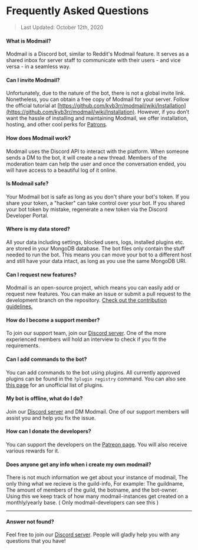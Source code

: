 # Frequently Asked Questions

> Last Updated: October 12th, 2020

#### What is Modmail?

Modmail is a Discord bot, similar to Reddit's Modmail feature. It serves as a shared inbox for server staff to communicate with their users - and vice versa - in a seamless way.

#### Can I invite Modmail?

Unfortunately, due to the nature of the bot, there is not a global invite link. Nonetheless, you can obtain a free copy of Modmail for your server. Follow the official tutorial at [https://github.com/kyb3rr/modmail/wiki/Installation](https://github.com/kyb3rr/modmail/wiki/Installation). However, if you don’t want the hassle of installing and maintaining Modmail, we offer installation, hosting, and other cool perks for [Patrons](https://patreon.com/kyber).

#### How does Modmail work?

Modmail uses the Discord API to interact with the platform. When someone sends a DM to the bot, it will create a new thread. Members of the moderation team can help the user and once the conversation ended, you will have access to a beautiful log of it online.

#### Is Modmail safe?

Your Modmail bot is safe as long as you don't share your bot's token. If you share your token, a "hacker" can take control over your bot. If you shared your bot token by mistake, regenerate a new token via the Discord Developer Portal.

#### Where is my data stored?

All your data including settings, blocked users, logs, installed plugins etc. are stored in your MongoDB database. The bot files only contain the stuff needed to run the bot. This means you can move your bot to a different host and still have your data intact, as long as you use the same MongoDB URI.

#### Can I request new features?

Modmail is an open-source project, which means you can easily add or request new features. You can make an issue or submit a pull request to the development branch on the repository. [Check out the contribution guidelines.](https://github.com/kyb3rr/modmail/blob/master/CONTRIBUTING.md)

#### How do I become a support member?

To join our support team, join our [Discord server](https://discord.gg/etJNHCQ). One of the more experienced members will hold an interview to check if you fit the requirements.

#### Can I add commands to the bot?

You can add commands to the bot using plugins. All currently approved plugins can be found in the `?plugin registry` command. You can also see [this page](https://github.com/kyb3rr/modmail/wiki/Unofficial-List-of-Plugins) for an unofficial list of plugins.

#### My bot is offline, what do I do?

Join our [Discord server](https://discord.gg/etJNHCQ) and DM Modmail. One of our support members will assist you and help you fix the issue.

#### How can I donate the developers?

You can support the developers on the [Patreon page](https://patreon.com/kyber). You will also receive various rewards for it.

#### Does anyone get any info when i create my own modmail?

There is not much information we get about your instance of modmail, The only thing what we recieve is the guild-info, For example: The guildname, The amount of members of the guild, the botname, and the bot-owner. Using this we keep track of how many modmail-instances get created on a monthly/yearly base. ( Only modmail-developers can see this )

***

#### Answer not found?

Feel free to join our [Discord server](https://discord.gg/etJNHCQ). People will gladly help you with any questions that you have!
